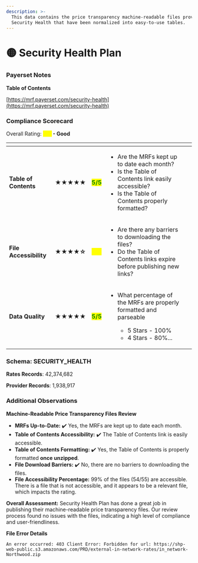 ```yaml
---
description: >-
  This data contains the price transparency machine-readable files provided by
  Security Health that have been normalized into easy-to-use tables.
---
```


# 🟡 Security Health Plan

### Payerset Notes

**Table of Contents**

[https://mrf.payerset.com/security-health](https://mrf.payerset.com/security-health)

### Compliance Scorecard

Overall Rating: <mark style="color:yellow;">**4/5**</mark>**&#x20;- Good**

<table data-view="cards"><thead><tr><th></th><th></th><th></th><th></th><th data-hidden data-card-cover data-type="files"></th></tr></thead><tbody><tr><td><strong>Table of Contents</strong></td><td><strong>★★★★★</strong></td><td><mark style="color:green;"><strong>5/5</strong></mark></td><td><ul><li>Are the MRFs kept up to date each month? </li><li>Is the Table of Contents link easily accessible?</li><li>Is the Table of Contents properly formatted?</li></ul></td><td></td></tr><tr><td><strong>File Accessibility</strong></td><td><strong>★★★★☆</strong></td><td><mark style="color:yellow;"><strong>4/5</strong></mark></td><td><ul><li>Are there any barriers to downloading the files?</li><li>Do the Table of Contents links expire before publishing new links?</li></ul></td><td></td></tr><tr><td><strong>Data Quality</strong></td><td><strong>★★★★★</strong></td><td><mark style="color:green;"><strong>5/5</strong></mark></td><td><ul><li><p>What percentage of the MRFs are properly formatted and parseable</p><ul><li>5 Stars - 100%</li><li>4 Stars - 80%...</li></ul></li></ul></td><td></td></tr></tbody></table>

### Schema: SECURITY\_HEALTH

**Rates Records**: 42,374,682

**Provider Records**: 1,938,917

### Additional Observations

**Machine-Readable Price Transparency Files Review**

* **MRFs Up-to-Date:** ✔️ Yes, the MRFs are kept up to date each month.
* **Table of Contents Accessibility:** ✔️ The Table of Contents link is easily accessible.
* **Table of Contents Formatting:** ✔️ Yes, the Table of Contents is properly formatted **once unzipped**.
* **File Download Barriers:** ✔️ No, there are no barriers to downloading the files.
* **File Accessibility Percentage:** 99% of the files (54/55) are accessible. There is a file that is not accessible, and it appears to be a relevant file, which impacts the rating.

**Overall Assessment:** Security Health Plan has done a great job in publishing their machine-readable price transparency files. Our review process found no issues with the files, indicating a high level of compliance and user-friendliness.

**File Error Details**

```
An error occurred: 403 Client Error: Forbidden for url: https://shp-web-public.s3.amazonaws.com/PRD/external-in-network-rates/in_network-Northwood.zip
```
